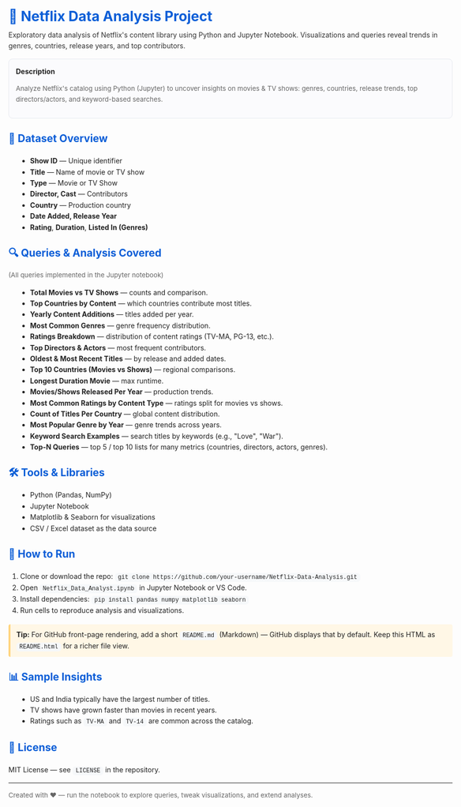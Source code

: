 <!doctype html>
<html lang="en">
<head>
  <meta charset="utf-8" />
  <meta name="viewport" content="width=device-width,initial-scale=1" />
  <meta name="description" content="Netflix catalog analysis with Python & Jupyter: genres, countries, yearly trends, top directors/actors, and many exploratory queries." />
  <title>Netflix Data Analysis Project</title>
  <style>
    body { font-family: -apple-system, BlinkMacSystemFont, "Segoe UI", Roboto, "Helvetica Neue", Arial; line-height:1.6; color:#222; padding:28px; max-width:900px; margin:auto; }
    h1 { color:#0b5ed7; margin-bottom:4px; }
    h2 { color:#0b5ed7; margin-top:24px; }
    p.lead { margin-top:0; color:#333; }
    ul { margin:8px 0 16px 20px; }
    code { background:#f6f8fa; padding:2px 6px; border-radius:6px; font-family:SFMono-Regular,Menlo,Monaco,Consolas,"Liberation Mono","Courier New",monospace; }
    .box { background:#fbfbfd; border:1px solid #e6e9ef; padding:14px; border-radius:8px; }
    .small { color:#666; font-size:0.95em; }
    .note { background:#fff7e6; border-left:4px solid #ffd580; padding:10px 12px; margin:16px 0; border-radius:4px; }
  </style>
</head>
<body>
  <h1>🎥 Netflix Data Analysis Project</h1>
  <p class="lead">Exploratory data analysis of Netflix's content library using Python and Jupyter Notebook. Visualizations and queries reveal trends in genres, countries, release years, and top contributors.</p>

  <div class="box">
    <strong>Description</strong>
    <p class="small">Analyze Netflix's catalog using Python (Jupyter) to uncover insights on movies & TV shows: genres, countries, release trends, top directors/actors, and keyword-based searches.</p>
  </div>

  <h2>📁 Dataset Overview</h2>
  <ul>
    <li><strong>Show ID</strong> — Unique identifier</li>
    <li><strong>Title</strong> — Name of movie or TV show</li>
    <li><strong>Type</strong> — Movie or TV Show</li>
    <li><strong>Director, Cast</strong> — Contributors</li>
    <li><strong>Country</strong> — Production country</li>
    <li><strong>Date Added, Release Year</strong></li>
    <li><strong>Rating</strong>, <strong>Duration</strong>, <strong>Listed In (Genres)</strong></li>
  </ul>

  <h2>🔍 Queries & Analysis Covered</h2>
  <p class="small">(All queries implemented in the Jupyter notebook)</p>
  <ul>
    <li><strong>Total Movies vs TV Shows</strong> — counts and comparison.</li>
    <li><strong>Top Countries by Content</strong> — which countries contribute most titles.</li>
    <li><strong>Yearly Content Additions</strong> — titles added per year.</li>
    <li><strong>Most Common Genres</strong> — genre frequency distribution.</li>
    <li><strong>Ratings Breakdown</strong> — distribution of content ratings (TV-MA, PG-13, etc.).</li>
    <li><strong>Top Directors & Actors</strong> — most frequent contributors.</li>
    <li><strong>Oldest & Most Recent Titles</strong> — by release and added dates.</li>
    <li><strong>Top 10 Countries (Movies vs Shows)</strong> — regional comparisons.</li>
    <li><strong>Longest Duration Movie</strong> — max runtime.</li>
    <li><strong>Movies/Shows Released Per Year</strong> — production trends.</li>
    <li><strong>Most Common Ratings by Content Type</strong> — ratings split for movies vs shows.</li>
    <li><strong>Count of Titles Per Country</strong> — global content distribution.</li>
    <li><strong>Most Popular Genre by Year</strong> — genre trends across years.</li>
    <li><strong>Keyword Search Examples</strong> — search titles by keywords (e.g., "Love", "War").</li>
    <li><strong>Top-N Queries</strong> — top 5 / top 10 lists for many metrics (countries, directors, actors, genres).</li>
  </ul>

  <h2>🛠 Tools & Libraries</h2>
  <ul>
    <li>Python (Pandas, NumPy)</li>
    <li>Jupyter Notebook</li>
    <li>Matplotlib & Seaborn for visualizations</li>
    <li>CSV / Excel dataset as the data source</li>
  </ul>

  <h2>🚀 How to Run</h2>
  <ol>
    <li>Clone or download the repo: <code>git clone https://github.com/your-username/Netflix-Data-Analysis.git</code></li>
    <li>Open <code>Netflix_Data_Analyst.ipynb</code> in Jupyter Notebook or VS Code.</li>
    <li>Install dependencies: <code>pip install pandas numpy matplotlib seaborn</code></li>
    <li>Run cells to reproduce analysis and visualizations.</li>
  </ol>

  <div class="note">
    <strong>Tip:</strong> For GitHub front-page rendering, add a short <code>README.md</code> (Markdown) — GitHub displays that by default. Keep this HTML as <code>README.html</code> for a richer file view.
  </div>

  <h2>📊 Sample Insights</h2>
  <ul>
    <li>US and India typically have the largest number of titles.</li>
    <li>TV shows have grown faster than movies in recent years.</li>
    <li>Ratings such as <code>TV-MA</code> and <code>TV-14</code> are common across the catalog.</li>
  </ul>

  <h2>📜 License</h2>
  <p>MIT License — see <code>LICENSE</code> in the repository.</p>

  <hr />
  <p class="small">Created with ❤️ — run the notebook to explore queries, tweak visualizations, and extend analyses.</p>
</body>
</html>
